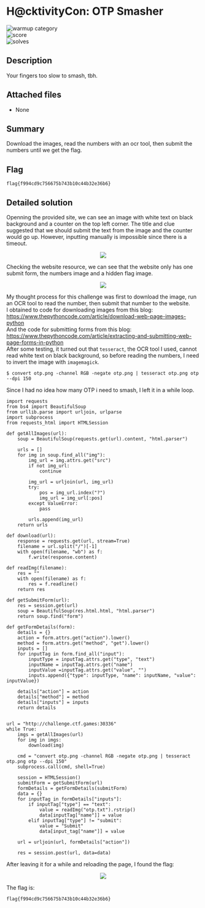 # H@cktivityCon: OTP Smasher
 
![warmup category](https://img.shields.io/badge/Category-Scripting-brightgreen.svg)  
![score](https://img.shields.io/badge/Score_after_CTF-283-blue.svg)  
![solves](https://img.shields.io/badge/Solves-141-lightgrey.svg) 

## Description
Your fingers too slow to smash, tbh.

## Attached files
- None

## Summary
Download the images, read the numbers with an ocr tool, then submit the numbers until we get the flag.

## Flag
```
flag{f994cd9c756675b743b10c44b32e36b6}
```

## Detailed solution
Openning the provided site, we can see an image with white text on black background and a counter on the top left corner. The title and clue suggested that we should submit the text from the image and the counter would go up. However, inputting manually is impossible since there is a timeout. 
<p align="center">
  <img src="https://user-images.githubusercontent.com/55624202/133945684-40c55af9-988e-44ae-9dc1-c126ad948fb3.png" />
</p>
Checking the website resource, we can see that the website only has one submit form, the numbers image and a hidden flag image.
<p align="center">
  <img src="https://user-images.githubusercontent.com/55624202/133948210-13a75757-9196-43ca-b78e-ea4bdcc377b3.png" />
</p>
 
My thought process for this challenge was first to download the image, run an OCR tool to read the number, then submit that number to the website.  
I obtained to code for downloading images from this blog: https://www.thepythoncode.com/article/download-web-page-images-python  
And the code for submitting forms from this blog: https://www.thepythoncode.com/article/extracting-and-submitting-web-page-forms-in-python  
After some testing, it turned out that ```tesseract```, the OCR tool I used, cannot read white text on black background, so before reading the numbers, I need to invert the image with ```imagemagick```.
```
$ convert otp.png -channel RGB -negate otp.png | tesseract otp.png otp --dpi 150
```
Since I had no idea how many OTP i need to smash, I left it in a while loop.
```
import requests
from bs4 import BeautifulSoup
from urllib.parse import urljoin, urlparse
import subprocess
from requests_html import HTMLSession

def getAllImages(url):
    soup = BeautifulSoup(requests.get(url).content, "html.parser")

    urls = []
    for img in soup.find_all("img"):
        img_url = img.attrs.get("src")
        if not img_url:
            continue
        
        img_url = urljoin(url, img_url)
        try:
            pos = img_url.index("?")
            img_url = img_url[:pos]
        except ValueError:
            pass
        
        urls.append(img_url)
    return urls

def download(url):
    response = requests.get(url, stream=True)
    filename = url.split("/")[-1]
    with open(filename, "wb") as f:
        f.write(response.content)
        
def readImg(filename):
    res = ""
    with open(filename) as f:
        res = f.readline()
    return res

def getSubmitForm(url):
    res = session.get(url)
    soup = BeautifulSoup(res.html.html, "html.parser")
    return soup.find("form")

def getFormDetails(form):
    details = {}
    action = form.attrs.get("action").lower()
    method = form.attrs.get("method", "get").lower()
    inputs = []
    for inputTag in form.find_all("input"):
        inputType = inputTag.attrs.get("type", "text")
        inputName = inputTag.attrs.get("name")
        inputValue =inputTag.attrs.get("value", "")
        inputs.append({"type": inputType, "name": inputName, "value": inputValue})
        
    details["action"] = action
    details["method"] = method
    details["inputs"] = inputs
    return details


url = "http://challenge.ctf.games:30336"
while True:
    imgs = getAllImages(url)
    for img in imgs:
        download(img)
        
    cmd = "convert otp.png -channel RGB -negate otp.png | tesseract otp.png otp --dpi 150"
    subprocess.call(cmd, shell=True)

    session = HTMLSession()
    submitForm = getSubmitForm(url)
    formDetails = getFormDetails(submitForm)
    data = {}
    for inputTag in formDetails["inputs"]:
        if inputTag["type"] == "text":
            value = readImg("otp.txt").rstrip()
            data[inputTag["name"]] = value
        elif inputTag["type"] != "submit":
            value = "Submit"
            data[input_tag["name"]] = value
            
    url = urljoin(url, formDetails["action"])

    res = session.post(url, data=data)
```
After leaving it for a while and reloading the page, I found the flag:
<p align="center">
  <img src="https://user-images.githubusercontent.com/55624202/133948121-2a9f6c95-5b3d-4af7-8ef3-7a62e179d331.png" />
</p>

The flag is:
```
flag{f994cd9c756675b743b10c44b32e36b6}
```
